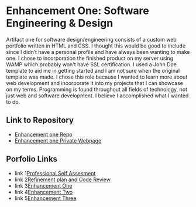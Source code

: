 




# Enhancement One: Software Engineering & Design

Artifact one for software design/engineering consists of a custom web portfolio written in HTML and CSS.  I thought this would be good to include since I didn’t have a personal profile and have always been wanting to make one.  I chose to incorporation the finished product on my server using WAMP which probably won't have SSL certification.  I used a John Doe template to aid me in getting started and I am not sure when the original template was made.  I chose this role because I wanted to learn more about web development and incorporate it into my projects that I can showcase on my terms.  Programming is found throughout all fields of technology, not just web and software development.  I believe I accomplished what I wanted to do. 

## Link to Repository
- [Enhancement one Repo](https://github.com/ShahzadSatarAlikhan/-Software-design-and-engineering-.git)
- [Enhancement one Private Webpage](https://cs499.tk)


## Porfolio Links

- link 1[Professional Self Assesment](https://shahzadsataralikhan.github.io/ShahzadSatarAlikhan/index)
- link 2[Refinement plan and Code Review](https://shahzadsataralikhan.github.io/ShahzadSatarAlikhan/refine)
- link 3[Enhancement One](https://shahzadsataralikhan.github.io/ShahzadSatarAlikhan/e1)
- link 4[Enhancement Two](https://shahzadsataralikhan.github.io/ShahzadSatarAlikhan/e2)
- link 5[Enhancement Three](https://shahzadsataralikhan.github.io/ShahzadSatarAlikhan/e3)

